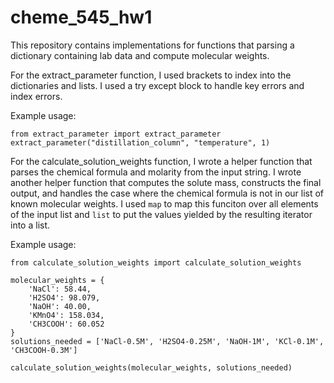 # cheme_545_hw1
This repository contains implementations for functions that parsing a dictionary containing lab data and compute molecular weights.

For the extract_parameter function, I used brackets to index into the dictionaries and lists. I used a try except block to handle key errors and index errors.

Example usage:
```
from extract_parameter import extract_parameter
extract_parameter("distillation_column", "temperature", 1)

```

For the calculate_solution_weights function, I wrote a helper function that parses the chemical formula and molarity from the input string. I wrote another helper function that computes the solute mass, constructs the final output, and handles the case where the chemical formula is not in our list of known molecular weights. I used `map` to map this funciton over all elements of the input list and `list` to put the values yielded by the resulting iterator into a list.

Example usage:
```
from calculate_solution_weights import calculate_solution_weights

molecular_weights = {
    'NaCl': 58.44,
    'H2SO4': 98.079,
    'NaOH': 40.00,
    'KMnO4': 158.034,
    'CH3COOH': 60.052
}
solutions_needed = ['NaCl-0.5M', 'H2SO4-0.25M', 'NaOH-1M', 'KCl-0.1M', 'CH3COOH-0.3M']

calculate_solution_weights(molecular_weights, solutions_needed)
```


